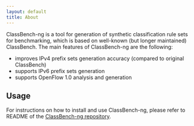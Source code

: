 ```yaml
---
layout: default
title: About
---
```


ClassBench-ng is a tool for generation of synthetic classification rule sets for benchmarking, which is based on well-known (but longer maintained) ClassBench. The main features of ClassBench-ng are the following:

- improves IPv4 prefix sets generation accuracy (compared to original ClassBench)
- supports IPv6 prefix sets generation
- supports OpenFlow 1.0 analysis and generation

## Usage

For instructions on how to install and use ClassBench-ng, please refer to README of the [ClassBench-ng repository](https://github.com/classbench-ng/classbench-ng).

